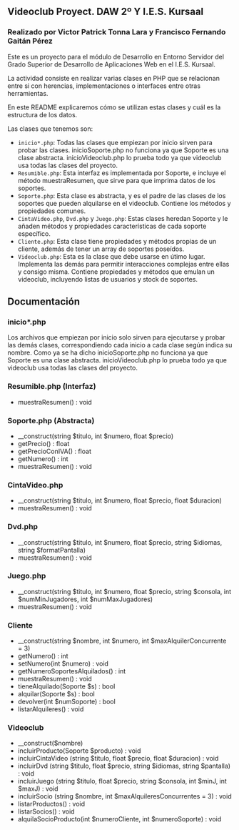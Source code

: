 ## Videoclub Proyect. DAW 2º Y I.E.S. Kursaal
### Realizado por Victor Patrick Tonna Lara y Francisco Fernando Gaitán Pérez

Este es un proyecto para el módulo de Desarrollo en Entorno Servidor del Grado Superior de Desarrollo de Aplicaciones Web en el I.E.S. Kursaal.

La actividad consiste en realizar varias clases en PHP que se relacionan entre si con herencias, implementaciones o interfaces entre otras herramientas.

En este README explicaremos cómo se utilizan estas clases y cuál es la estructura de los datos.

Las clases que tenemos son:
* `inicio*.php`: Todas las clases que empiezan por inicio sirven para probar las clases. inicioSoporte.php no funciona ya que Soporte es una clase abstracta. inicioVideoclub.php lo prueba todo ya que videoclub usa todas las clases del proyecto.
* `Resumible.php`: Esta interfaz es implementada por Soporte, e incluye el método muestraResumen, que sirve para que imprima datos de los soportes.
* `Soporte.php`: Esta clase es abstracta, y es el padre de las clases de los soportes que pueden alquilarse en el videoclub. Contiene los métodos y propiedades comunes.
* `CintaVideo.php`, `Dvd.php` y `Juego.php`: Estas clases heredan Soporte y le añaden métodos y propiedades características de cada soporte específico.
* `Cliente.php`: Esta clase tiene propiedades y métodos propias de un cliente, además de tener un array de soportes poseídos.
* `Videoclub.php`: Esta es la clase que debe usarse en útimo lugar. Implementa las demás para permitir interacciones complejas entre ellas y consigo misma. Contiene propiedades y métodos que emulan un videoclub, incluyendo listas de usuarios y stock de soportes.

## Documentación

### inicio*.php

Los archivos que empiezan por inicio solo sirven para ejecutarse y probar las demás clases, correspondiendo cada inicio a cada clase según indica su nombre. Como ya se ha dicho inicioSoporte.php no funciona ya que Soporte es una clase abstracta. inicioVideoclub.php lo prueba todo ya que videoclub usa todas las clases del proyecto.

### Resumible.php (Interfaz)

* muestraResumen() : void

### Soporte.php (Abstracta)

* __construct(string $titulo, int $numero, float $precio)
* getPrecio() : float
* getPrecioConIVA() : float
* getNumero() : int
* muestraResumen() : void

### CintaVideo.php
* __construct(string $titulo, int $numero, float $precio, float $duracion)
* muestraResumen() : void

### Dvd.php
* __construct(string $titulo, int $numero, float $precio, string $idiomas, string $formatPantalla)
* muestraResumen() : void

### Juego.php
* __construct(string $titulo, int $numero, float $precio, string $consola, int $numMinJugadores, int $numMaxJugadores)
* muestraResumen() : void

### Cliente
* __construct(string $nombre, int $numero, int $maxAlquilerConcurrente = 3)
* getNumero() : int
* setNumero(int $numero) : void
* getNumeroSoportesAlquilados() : int
* muestraResumen() : void
* tieneAlquilado(Soporte $s) : bool
* alquilar(Soporte $s) : bool
* devolver(int $numSoporte) : bool
* listarAlquileres() : void

### Videoclub
* __construct($nombre)
* incluirProducto(Soporte $producto) : void
* incluirCintaVideo (string $titulo, float $precio, float $duracion) : void
* incluirDvd (string $titulo, float $precio, string $idiomas, string $pantalla) : void
* incluirJuego (string $titulo, float $precio, string $consola, int $minJ, int $maxJ) : void
* incluirSocio (string $nombre, int $maxAlquileresConcurrentes = 3) : void
* listarProductos() : void
* listarSocios() : void
* alquilaSocioProducto(int $numeroCliente, int $numeroSoporte) : void
